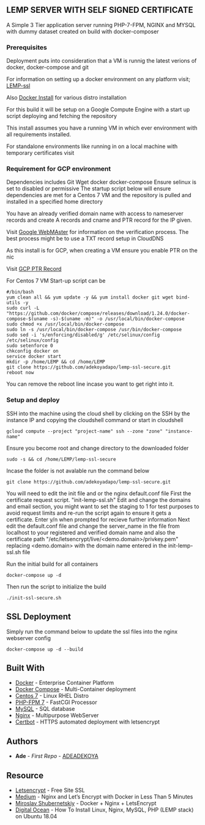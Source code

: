## LEMP SERVER WITH SELF SIGNED CERTIFICATE

A Simple 3 Tier application server running PHP-7-FPM, NGINX and MYSQL with dummy dataset created on build with docker-composer

### Prerequisites

Deployment puts into consideration that a VM is runnig the latest verions of docker, docker-compose and git

For information on setting up a docker environment on any platform visit; [LEMP-ssl](https://github.com/adekoyadapo/LEMP-ssl.git)

Also [Docker Install](https://docs.docker.com/install/) for various distro installation

For this build it will be setup on a Google Compute Engine with a start up script deploying and fetching the repository

This install assumes you have a running VM in which ever environment with all requirements installed.

For standalone environments like running in on a local machine with temporary certificates visit

### Requirement for GCP environment

Dependencies includes Git Wget docker docker-compose
Ensure selinux is set to disabled or permissive
The startup script below will ensure dependencies are met for a Centos 7 VM and the repository is pulled and installed in a specified home directory

You have an already verified domain name with access to nameserver records and create A records and cname and PTR record for the IP given.

Visit [Google WebMAster](https://www.google.com/webmasters/verification/home) for information on the verification process. The best process might be to use a TXT record setup in CloudDNS

As this install is for GCP, when creating a VM ensure you enable PTR on the nic

Visit [GCP PTR Record](https://cloud.google.com/compute/docs/instances/create-ptr-record)


For Centos 7 VM Start-up script can be
```
#/bin/bash
yum clean all && yum update -y && yum install docker git wget bind-utils -y
sudo curl -L "https://github.com/docker/compose/releases/download/1.24.0/docker-compose-$(uname -s)-$(uname -m)" -o /usr/local/bin/docker-compose
sudo chmod +x /usr/local/bin/docker-compose
sudo ln -s /usr/local/bin/docker-compose /usr/bin/docker-compose
sudo sed -i 's/enforcing/disabled/g' /etc/selinux/config /etc/selinux/config
sudo setenforce 0
chkconfig docker on
service docker start
mkdir -p /home/LEMP && cd /home/LEMP
git clone https://github.com/adekoyadapo/lemp-ssl-secure.git
reboot now
```
You can remove the reboot line incase you want to get right into it.

### Setup and deploy

SSH into the machine using the cloud shell by clicking on the SSH by the instance IP and copying the cloudshell command or start in cloudshell

```
gcloud compute --project "project-name" ssh --zone "zone" "instance-name"
```
Ensure you become root and change directory to the downloaded folder

```
sudo -s && cd /home/LEMP/lemp-ssl-secure
```
Incase the folder is not avalable run the command below

```
git clone https://github.com/adekoyadapo/lemp-ssl-secure.git
```

You will need to edit the init file and or the nginx default.conf file
First the certificate request script. "init-lemp-ssl.sh"
Edit and change the domains and email section, you might want to set the staging to 1 for test purposes to avoid request limits and re-run the script again to ensure it gets a certificate. Enter y/n when prompted for recieve further information
Next edit the default.conf file and change the server_name in the file from localhost to your registered and verified domain name and also the certificate path "/etc/letsencrypt/live/<demo.domain>/privkey.pem" replacing <demo.domain> with the domain name entered in the init-lemp-ssl.sh file

Run the initial build for all containers

```
docker-compose up -d 
```

Then run the script to initialize the build
```
./init-ssl-secure.sh
```
## SSL Deployment

Simply run the command below to update the ssl files into the nginx webserver config
```
docker-compose up -d --build
```

## Built With

* [Docker](https://www.docker.com/) - Enterprise Container Platform
* [Docker Compose](https://docs.docker.com/compose/) - Multi-Container deployment
* [Centos 7](https://www.centos.org/about/) - Linux RHEL Distro
* [PHP-FPM 7](https://php-fpm.org/) - FastCGI Processor
* [MySQL](https://www.mysql.com/) - SQL database
* [Nginx](https://www.nginx.com/resources/glossary/nginx/) - Multipurpose WebServer
* [Certbot](https://certbot.eff.org/) - HTTPS automated deployment with letsencrypt


## Authors

* **Ade** - *First Repo* - [ADEADEKOYA](https://github.com/adekoyadapo)

## Resource

* [Letsencrypt](https://letsencrypt.org/docs/certificates-for-localhost/) - Free Site SSL
* [Medium](https://medium.com/@pentacent/nginx-and-lets-encrypt-with-docker-in-less-than-5-minutes-b4b8a60d3a71) - Nginx and Let’s Encrypt with Docker in Less Than 5 Minutes
* [Miroslav Shubernetskiy](https://miki725.com/docker/crypto/2017/01/29/docker+nginx+letsencrypt.html) - Docker + Nginx + LetsEncrypt
* [Digital Ocean](https://www.digitalocean.com/community/tutorials/how-to-install-linux-nginx-mysql-php-lemp-stack-ubuntu-18-04) - How To Install Linux, Nginx, MySQL, PHP (LEMP stack) on Ubuntu 18.04
